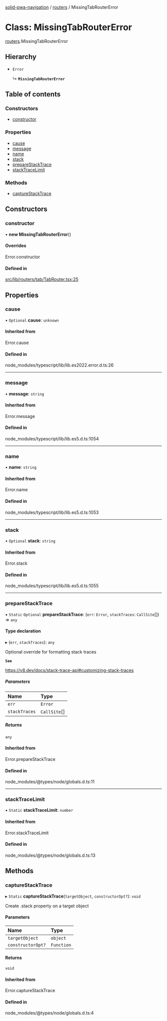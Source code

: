 [solid-pwa-navigation](../README.md) / [routers](../modules/routers.md) / MissingTabRouterError

# Class: MissingTabRouterError

[routers](../modules/routers.md).MissingTabRouterError

## Hierarchy

- `Error`

  ↳ **`MissingTabRouterError`**

## Table of contents

### Constructors

- [constructor](routers.MissingTabRouterError.md#constructor)

### Properties

- [cause](routers.MissingTabRouterError.md#cause)
- [message](routers.MissingTabRouterError.md#message)
- [name](routers.MissingTabRouterError.md#name)
- [stack](routers.MissingTabRouterError.md#stack)
- [prepareStackTrace](routers.MissingTabRouterError.md#preparestacktrace)
- [stackTraceLimit](routers.MissingTabRouterError.md#stacktracelimit)

### Methods

- [captureStackTrace](routers.MissingTabRouterError.md#capturestacktrace)

## Constructors

### constructor

• **new MissingTabRouterError**()

#### Overrides

Error.constructor

#### Defined in

[src/lib/routers/tab/TabRouter.tsx:25](https://github.com/cdellacqua/solid-pwa-navigation/blob/main/src/lib/routers/tab/TabRouter.tsx#L25)

## Properties

### cause

• `Optional` **cause**: `unknown`

#### Inherited from

Error.cause

#### Defined in

node_modules/typescript/lib/lib.es2022.error.d.ts:26

___

### message

• **message**: `string`

#### Inherited from

Error.message

#### Defined in

node_modules/typescript/lib/lib.es5.d.ts:1054

___

### name

• **name**: `string`

#### Inherited from

Error.name

#### Defined in

node_modules/typescript/lib/lib.es5.d.ts:1053

___

### stack

• `Optional` **stack**: `string`

#### Inherited from

Error.stack

#### Defined in

node_modules/typescript/lib/lib.es5.d.ts:1055

___

### prepareStackTrace

▪ `Static` `Optional` **prepareStackTrace**: (`err`: `Error`, `stackTraces`: `CallSite`[]) => `any`

#### Type declaration

▸ (`err`, `stackTraces`): `any`

Optional override for formatting stack traces

**`See`**

https://v8.dev/docs/stack-trace-api#customizing-stack-traces

##### Parameters

| Name | Type |
| :------ | :------ |
| `err` | `Error` |
| `stackTraces` | `CallSite`[] |

##### Returns

`any`

#### Inherited from

Error.prepareStackTrace

#### Defined in

node_modules/@types/node/globals.d.ts:11

___

### stackTraceLimit

▪ `Static` **stackTraceLimit**: `number`

#### Inherited from

Error.stackTraceLimit

#### Defined in

node_modules/@types/node/globals.d.ts:13

## Methods

### captureStackTrace

▸ `Static` **captureStackTrace**(`targetObject`, `constructorOpt?`): `void`

Create .stack property on a target object

#### Parameters

| Name | Type |
| :------ | :------ |
| `targetObject` | `object` |
| `constructorOpt?` | `Function` |

#### Returns

`void`

#### Inherited from

Error.captureStackTrace

#### Defined in

node_modules/@types/node/globals.d.ts:4
